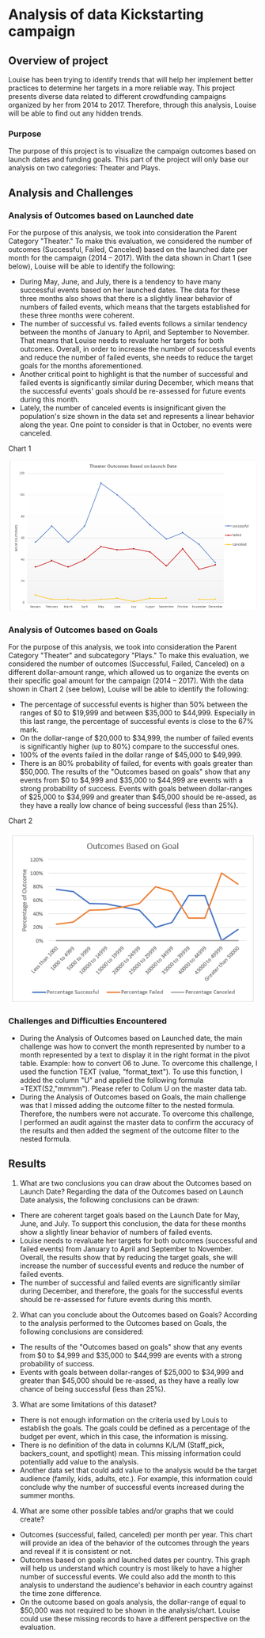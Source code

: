 # Analysis of data Kickstarting campaign 

## Overview of project
Louise has been trying to identify trends that will help her implement better practices to determine her targets in a more reliable way. This project presents diverse data related to different crowdfunding campaigns organized by her from 2014 to 2017.  Therefore, through this analysis, Louise will be able to find out any hidden trends. 

### Purpose
The purpose of this project is to visualize the campaign outcomes based on launch dates and funding goals. This part of the project will only base our analysis on two categories: Theater and Plays. 

## Analysis and Challenges
### Analysis of Outcomes based on Launched date
For the purpose of this analysis, we took into consideration the Parent Category "Theater." To make this evaluation, we considered the number of outcomes (Successful, Failed, Canceled) based on the launched date per month for the campaign (2014 – 2017). 
With the data shown in Chart 1 (see below), Louise will be able to identify the following:
- During May, June, and July, there is a tendency to have many successful events based on her launched dates. The data for these three months also shows that there is a slightly linear behavior of numbers of failed events, which means that the targets established for these three months were coherent.
- The number of successful vs. failed events follows a similar tendency between the months of January to April, and September to November. That means that Louise needs to revaluate her targets for both outcomes. Overall, in order to increase the number of successful events and reduce the number of failed events, she needs to reduce the target goals for the months aforementioned. 
- Another critical point to highlight is that the number of successful and failed events is significantly similar during December, which means that the successful events' goals should be re-assessed for future events during this month.
- Lately, the number of canceled events is insignificant given the population's size shown in the data set and represents a linear behavior along the year. One point to consider is that in October, no events were canceled.

Chart 1

![](https://github.com/Marietas/kickstarter-analysis/blob/main/Resources/Theater_Outcomes_vs_Launch.PNG)


### Analysis of Outcomes based on Goals
For the purpose of this analysis, we took into consideration the Parent Category "Theater" and subcategory "Plays." To make this evaluation, we considered the number of outcomes (Successful, Failed, Canceled) on a different dollar-amount range, which allowed us to organize the events on their specific goal amount for the campaign (2014 – 2017). 
With the data shown in Chart 2 (see below), Louise will be able to identify the following:
-	The percentage of successful events is higher than 50% between the ranges of $0 to $19,999 and between $35,000 to $44,999. Especially in this last range, the percentage of successful events is close to the 67% mark. 
-	On the dollar-range of $20,000 to $34,999, the number of failed events is significantly higher (up to 80%) compare to the successful ones.  
-	100% of the events failed in the dollar range of $45,000 to $49,999.
-	There is an 80% probability of failed, for events with goals greater than $50,000.
The results of the "Outcomes based on goals" show that any events from $0 to $4,999 and $35,000 to $44,999 are events with a strong probability of success. Events with goals between dollar-ranges of $25,000 to $34,999 and greater than $45,000 should be re-assed, as they have a really low  chance of being successful (less than 25%). 

Chart 2

![](https://github.com/Marietas/kickstarter-analysis/blob/main/Resources/Outcomes_vs_Goals.PNG)

### Challenges and Difficulties Encountered

-	During the Analysis of Outcomes based on Launched date, the main challenge was how to convert the month represented by number to a month represented by a text to display it in the right format in the pivot table. Example: how to convert 06 to June. To overcome this challenge, I used the function TEXT (value, "format_text"). To use this function, I added the column "U" and applied the following formula =TEXT(S2,"mmmm"). Please refer to Colum U on the master data tab.
-	During the Analysis of Outcomes based on Goals, the main challenge was that I missed adding the outcome filter to the nested formula. Therefore, the numbers were not accurate. To overcome this challenge, I performed an audit against the master data to confirm the accuracy of the results and then added the segment of the outcome filter to the nested formula. 

## Results
1. What are two conclusions you can draw about the Outcomes based on Launch Date?
Regarding the data of the Outcomes based on Launch Date analysis, the following conclusions can be drawn:
-	There are coherent target goals based on the Launch Date for May, June, and July. To support this conclusion, the data for these months show a slightly linear behavior of numbers of failed events. 
-	Louise needs to revaluate her targets for both outcomes (successful and failed events) from January to April and September to November. Overall, the results show that by reducing the target goals, she will increase the number of successful events and reduce the number of failed events.
-	The number of successful and failed events are significantly similar during December, and therefore, the goals for the successful events should be re-assessed for future events during this month.

2.	What can you conclude about the Outcomes based on Goals?
According to the analysis performed to the Outcomes based on Goals, the following conclusions are considered:
-	The results of the "Outcomes based on goals" show that any events from $0 to $4,999 and $35,000 to $44,999 are events with a strong probability of success. 
-	Events with goals between dollar-ranges of $25,000 to $34,999 and greater than $45,000 should be re-assed, as they have a really low chance of being successful (less than 25%). 

3.	What are some limitations of this dataset?
-	There is not enough information on the criteria used by Louis to establish the goals. The goals could be defined as a percentage of the budget per event, which in this case, the information is missing. 
-	There is no definition of the data in columns K/L/M (Staff_pick, backers_count, and spotlight) mean. This missing information could potentially add value to the analysis.  
-	Another data set that could add value to the analysis would be the target audience (family, kids, adults, etc.). For example, this information could conclude why the number of successful events increased during the summer months. 

4.	What are some other possible tables and/or graphs that we could create?
-	Outcomes (successful, failed, canceled) per month per year. This chart will provide an idea of the behavior of the outcomes through the years and reveal if it is consistent or not.
-	Outcomes based on goals and launched dates per country. This graph will help us understand which country is most likely to have a higher number of successful events. We could also add the month to this analysis to understand the audience's behavior in each country against the time zone difference. 
-	On the outcome based on goals analysis, the dollar-range of equal to $50,000 was not required to be shown in the analysis/chart. Louise could use these missing records to have a different perspective on the evaluation. 

